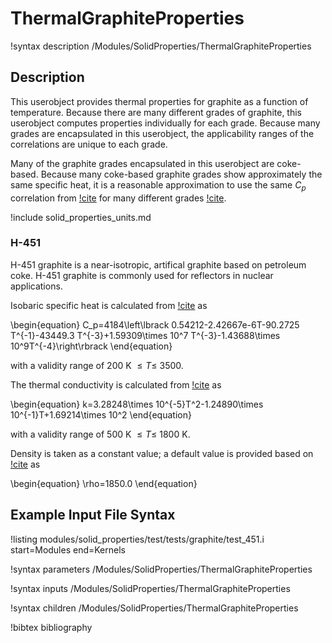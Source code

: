 # ThermalGraphiteProperties

!syntax description /Modules/SolidProperties/ThermalGraphiteProperties

## Description

This userobject provides thermal properties for graphite
as a function of temperature. Because there are many different
grades of graphite, this userobject computes properties individually
for each grade. Because many grades are encapsulated in this
userobject, the applicability ranges of the correlations are unique to
each grade.

Many of the graphite grades encapsulated in this userobject are coke-based.
Because many coke-based graphite grades show approximately the same specific heat,
it is a reasonable approximation to use the same $C_p$ correlation from
[!cite](butland) for many different grades [!cite](baker).

!include solid_properties_units.md

### H-451

H-451 graphite is a near-isotropic, artifical graphite based on
petroleum coke. H-451 graphite is commonly used for reflectors in nuclear
applications.

Isobaric specific heat is calculated from [!cite](butland) as

\begin{equation}
C_p=4184\left\lbrack 0.54212-2.42667e-6T-90.2725 T^{-1}-43449.3 T^{-3}+1.59309\times 10^7 T^{-3}-1.43688\times 10^9T^{-4}\right\rbrack
\end{equation}

with a validity range of 200 K $\le T \le$ 3500.

The thermal conductivity is calculated from [!cite](nea2018) as

\begin{equation}
k=3.28248\times 10^{-5}T^2-1.24890\times 10^{-1}T+1.69214\times 10^2
\end{equation}

with a validity range of 500 K $\le T \le$ 1800 K.

Density is taken as a constant value; a default value is provided based on
[!cite](nea2018) as

\begin{equation}
\rho=1850.0
\end{equation}

## Example Input File Syntax

!listing modules/solid_properties/test/tests/graphite/test_451.i
  start=Modules
  end=Kernels

!syntax parameters /Modules/SolidProperties/ThermalGraphiteProperties

!syntax inputs /Modules/SolidProperties/ThermalGraphiteProperties

!syntax children /Modules/SolidProperties/ThermalGraphiteProperties

!bibtex bibliography
